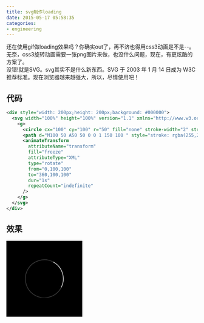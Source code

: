```yaml
---
title: svg制作loading
date: 2015-05-17 05:58:35
categories:
- engineering
---
```

还在使用gif做loading效果吗？你确实out了，再不济也得用css3动画是不是--。无奈，css3旋转动画需要一张png图片来做，也没什么问题，现在，有更炫酷的方案了。   
没错!就是SVG。svg其实不是什么新东西。SVG 于 2003 年 1 月 14 日成为 W3C 推荐标准。现在浏览器越来越强大，所以，尽情使用吧！   

## 代码

```xml
<div style="width: 200px;height: 200px;background: #000000">
  <svg width="100%" height="100%" version="1.1" xmlns="http://www.w3.org/2000/svg">
    <g>
      <circle cx="100" cy="100" r="50" fill="none" stroke-width="2" stroke="rgba(255,255,255,0.2)"/>
      <path d="M100 50 A50 50 0 0 1 150 100 " style="stroke: rgba(255,255,255,.7);stroke-width: 2"/>
      <animateTransform 
        attributeName="transform" 
        fill="freeze" 
        attributeType="XML" 
        type="rotate" 
        from="0,100,100" 
        to="360,100,100" 
        dur="1s" 
        repeatCount="indefinite"
      />
    </g>
  </svg>
</div>
```

## 效果

<div style="width: 200px;height: 200px;background: #000000">
  <svg width="100%" height="100%" version="1.1" xmlns="http://www.w3.org/2000/svg">
    <g>
      <circle cx="100" cy="100" r="50" fill="none" stroke-width="2" stroke="rgba(255,255,255,0.2)"/>
      <path d="M100 50 A50 50 0 0 1 150 100 " style="stroke: rgba(255,255,255,.7);stroke-width: 2"/>
      <animateTransform attributeName="transform" fill="freeze" attributeType="XML" type="rotate" from="0,100,100" to="360,100,100" dur="1s" repeatCount="indefinite"/>
    </g>
  </svg>
</div>